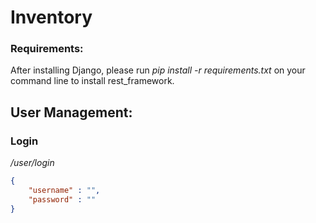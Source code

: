# Inventory


### Requirements:
After installing Django, please run *pip install -r requirements.txt* on your command line to install rest_framework.




## User Management:
### Login
*/user/login*
```json
{
    "username" : "",
    "password" : ""
}
```
